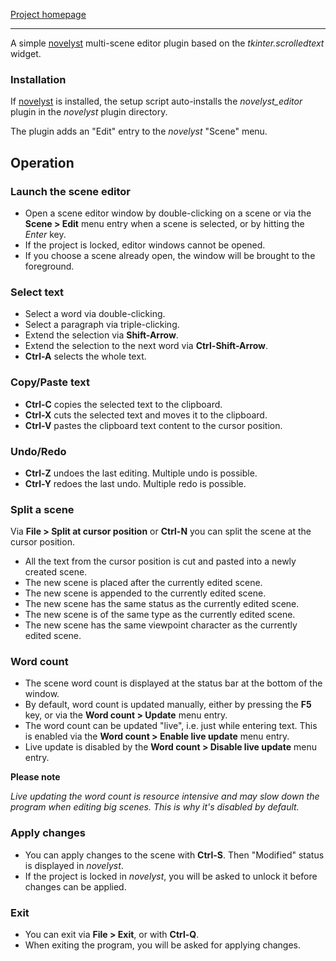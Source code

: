 [Project homepage](https://peter88213.github.io/novelyst_editor)

--- 

A simple [novelyst](https://peter88213.github.io/novelyst/) multi-scene editor plugin based on the *tkinter.scrolledtext* widget.

### Installation

If [novelyst](https://peter88213.github.io/novelyst/) is installed, the setup script auto-installs the *novelyst_editor* plugin in the *novelyst* plugin directory.

The plugin adds an "Edit" entry to the *novelyst* "Scene" menu. 

## Operation

### Launch the scene editor

- Open a scene editor window by double-clicking on a scene or via the **Scene > Edit** menu entry when a scene is selected, or by hitting the *Enter* key.
- If the project is locked, editor windows cannot be opened.
- If you choose a scene already open, the window will be brought to the foreground.

### Select text

- Select a word via double-clicking.
- Select a paragraph via triple-clicking.
- Extend the selection via **Shift-Arrow**.
- Extend the selection to the next word via **Ctrl-Shift-Arrow**.
- **Ctrl-A** selects the whole text.

### Copy/Paste text

- **Ctrl-C** copies the selected text to the clipboard.
- **Ctrl-X** cuts the selected text and moves it to the clipboard.
- **Ctrl-V** pastes the clipboard text content to the cursor position.

### Undo/Redo

- **Ctrl-Z** undoes the last editing. Multiple undo is possible.
- **Ctrl-Y** redoes the last undo. Multiple redo is possible.

### Split a scene

Via **File > Split at cursor position** or **Ctrl-N** you can split the scene at the cursor position. 

- All the text from the cursor position is cut and pasted into a newly created scene. 
- The new scene is placed after the currently edited scene.
- The new scene is appended to the currently edited scene.
- The new scene has the same status as the currently edited scene.  
- The new scene is of the same type as the currently edited scene.  
- The new scene has the same viewpoint character as the currently edited scene.  


### Word count

- The scene word count is displayed at the status bar at the bottom of the window.
- By default, word count is updated manually, either by pressing the **F5** key, or via the **Word count > Update** menu entry.
- The word count can be updated "live", i.e. just while entering text. This is enabled via the **Word count > Enable live update** menu entry. 
- Live update is disabled by the **Word count > Disable live update** menu entry. 

**Please note**

*Live updating the word count is resource intensive and may slow down the program when editing big scenes. This is why it's disabled by default.*

### Apply changes

- You can apply changes to the scene with **Ctrl-S**. Then "Modified" status is displayed in *novelyst*.
- If the project is locked in *novelyst*, you will be asked to unlock it before changes can be applied.

### Exit 

- You can exit via **File > Exit**, or with **Ctrl-Q**.
- When exiting the program, you will be asked for applying changes.


